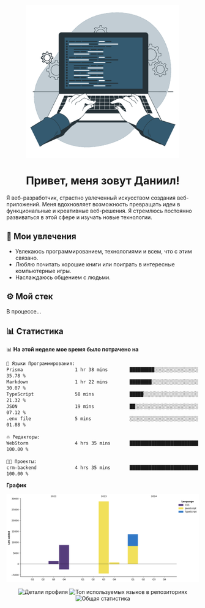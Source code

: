 <div align="center">
  <img width="400" src="assets/main_pic.webp" alt="">
  <h1>Привет, меня зовут Даниил!</h1>
</div>

Я веб-разработчик, страстно увлеченный искусством создания веб-приложений. Меня вдохновляет возможность превращать идеи в функциональные и креативные веб-решения. Я стремлюсь постоянно развиваться в этой сфере и изучать новые технологии.

## :game_die: Мои увлечения

* Увлекаюсь программированием, технологиями и всем, что с этим связано.
* Люблю почитать хорошие книги или поиграть в интересные компьютерные игры.
* Наслаждаюсь общением с людьми.

## :gear: Мой стек

В процессе...

## :bar_chart: Статистика

<!--START_SECTION:waka-->
📊 **На этой неделе мое время было потрачено на** 

```text
💬 Языки Программирования: 
Prisma                   1 hr 38 mins        █████████░░░░░░░░░░░░░░░░   35.78 % 
Markdown                 1 hr 22 mins        ████████░░░░░░░░░░░░░░░░░   30.07 % 
TypeScript               58 mins             █████░░░░░░░░░░░░░░░░░░░░   21.32 % 
JSON                     19 mins             ██░░░░░░░░░░░░░░░░░░░░░░░   07.12 % 
.env file                5 mins              ░░░░░░░░░░░░░░░░░░░░░░░░░   01.88 % 

🔥 Редакторы: 
WebStorm                 4 hrs 35 mins       █████████████████████████   100.00 % 

🐱‍💻 Проекты: 
crm-backend              4 hrs 35 mins       █████████████████████████   100.00 % 
```

**График**

![Lines of Code chart](https://raw.githubusercontent.com/daniilgrigorev01/daniilgrigorev01/main/assets/bar_graph.png)


<!--END_SECTION:waka-->

<div align="center">
  <img src="http://github-profile-summary-cards.vercel.app/api/cards/profile-details?username=daniilgrigorev01&theme=github" alt="Детали профиля">
  <img src="http://github-profile-summary-cards.vercel.app/api/cards/repos-per-language?username=daniilgrigorev01&theme=github" alt="Топ используемых языков в репозиториях">
  <img src="http://github-profile-summary-cards.vercel.app/api/cards/stats?username=daniilgrigorev01&theme=github" alt="Общая статистика">
</div>
